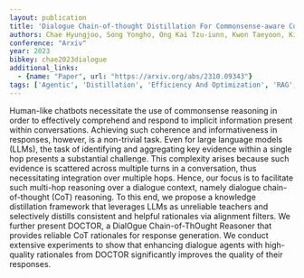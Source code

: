 ```yaml
---
layout: publication
title: 'Dialogue Chain-of-thought Distillation For Commonsense-aware Conversational Agents'
authors: Chae Hyungjoo, Song Yongho, Ong Kai Tzu-iunn, Kwon Taeyoon, Kim Minjin, Yu Youngjae, Lee Dongha, Kang Dongyeop, Yeo Jinyoung
conference: "Arxiv"
year: 2023
bibkey: chae2023dialogue
additional_links:
  - {name: "Paper", url: "https://arxiv.org/abs/2310.09343"}
tags: ['Agentic', 'Distillation', 'Efficiency And Optimization', 'RAG', 'Tools']
---
```

Human-like chatbots necessitate the use of commonsense reasoning in order to
effectively comprehend and respond to implicit information present within
conversations. Achieving such coherence and informativeness in responses,
however, is a non-trivial task. Even for large language models (LLMs), the task
of identifying and aggregating key evidence within a single hop presents a
substantial challenge. This complexity arises because such evidence is
scattered across multiple turns in a conversation, thus necessitating
integration over multiple hops. Hence, our focus is to facilitate such
multi-hop reasoning over a dialogue context, namely dialogue chain-of-thought
(CoT) reasoning. To this end, we propose a knowledge distillation framework
that leverages LLMs as unreliable teachers and selectively distills consistent
and helpful rationales via alignment filters. We further present DOCTOR, a
DialOgue Chain-of-ThOught Reasoner that provides reliable CoT rationales for
response generation. We conduct extensive experiments to show that enhancing
dialogue agents with high-quality rationales from DOCTOR significantly improves
the quality of their responses.
